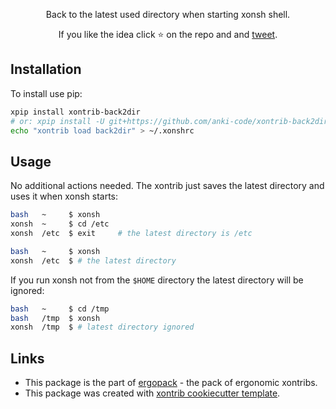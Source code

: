 <p align="center">
Back to the latest used directory when starting xonsh shell.
</p>

<p align="center">  
If you like the idea click ⭐ on the repo and and <a href="https://twitter.com/intent/tweet?text=Nice%20xontrib%20for%20the%20xonsh%20shell!&url=https://github.com/anki-code/xontrib-back2dir" target="_blank">tweet</a>.
</p>


## Installation

To install use pip:

```bash
xpip install xontrib-back2dir
# or: xpip install -U git+https://github.com/anki-code/xontrib-back2dir
echo "xontrib load back2dir" > ~/.xonshrc
```

## Usage

No additional actions needed. The xontrib just saves the latest directory and uses it when
xonsh starts:

```bash
bash   ~     $ xonsh
xonsh  ~     $ cd /etc
xonsh  /etc  $ exit     # the latest directory is /etc

bash   ~     $ xonsh
xonsh  /etc  $ # the latest directory
```

If you run xonsh not from the `$HOME` directory the latest directory will be ignored:

```bash
bash   ~     $ cd /tmp
bash   /tmp  $ xonsh
xonsh  /tmp  $ # latest directory ignored
```

## Links 
* This package is the part of [ergopack](https://github.com/anki-code/xontrib-ergopack) - the pack of ergonomic xontribs.
* This package was created with [xontrib cookiecutter template](https://github.com/xonsh/xontrib-cookiecutter).
